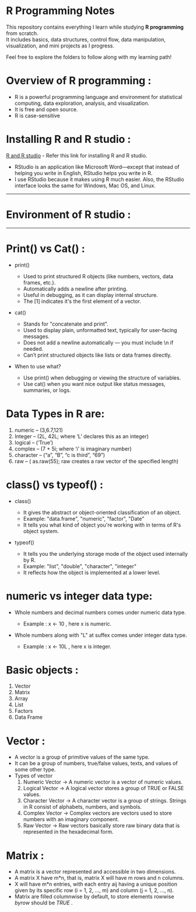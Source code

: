 # R Programming Notes

This repository contains everything I learn while studying **R programming** from scratch.  
It includes basics, data structures, control flow, data manipulation, visualization, and mini projects as I progress.

Feel free to explore the folders to follow along with my learning path!


# Overview of R programming :

- R is a powerful programming language and environment for statistical
computing, data exploration, analysis, and visualization.
- It is free and open source.
- R is case-sensitive

# Installing R and R studio :  

  [R and R studio](https://rstudio-education.github.io/hopr/starting.html) - Refer this link for installing R and R studio.

  - RStudio is an application like Microsoft Word—except that instead of helping you write in English, RStudio helps you write in R.
  - I use RStudio because it makes using R much easier. Also, the RStudio interface looks the same for Windows, Mac OS, and Linux.

----
# Environment of R studio :


---

# Print() vs Cat()  :

- print()
  - Used to print structured R objects (like numbers, vectors, data frames, etc.).
  - Automatically adds a newline after printing.
  - Useful in debugging, as it can display internal structure.
  - The [1] indicates it's the first element of a vector.
 
- cat()
  - Stands for "concatenate and print".
  - Used to display plain, unformatted text, typically for user-facing messages.
  - Does not add a newline automatically — you must include \n if needed.
  - Can’t print structured objects like lists or data frames directly.

- When to use what?
  - Use print() when debugging or viewing the structure of variables.
  - Use cat() when you want nice output like status messages, summaries, or logs.
 
  
# Data Types in R are:

1. numeric – (3,6.7,121)
2. Integer – (2L, 42L; where ‘L’ declares this as an integer)
3. logical – (‘True’)
4. complex – (7 + 5i; where ‘i’ is imaginary number)
5. character – (“a”, “B”, “c is third”, “69”)
6. raw – ( as.raw(55); raw creates a raw vector of the specified length)

# class() vs typeof() :

- class()
   - It gives the abstract or object-oriented classification of an object.
   - Example: "data.frame", "numeric", "factor", "Date"
   - It tells you what kind of object you're working with in terms of R's object system.

- typeof()
   - It tells you the underlying storage mode of the object used internally by R.
   - Example: "list", "double", "character", "integer"
   - It reflects how the object is implemented at a lower level.

# numeric vs integer data type:

- Whole numbers and decimal numbers comes under numeric data type.
  - Example : x <- 10 , here x is numeric.
    
- Whole numbers along with "L" at suffex comes under integer data type.
  - Example : x <- 10L , here x is integer.
 
# Basic objects :

1.   Vector
2.   Matrix
3.   Array
4.   List
5.   Factors
6.   Data Frame

# Vector :

- A vector is a group of primitive values of the same type.
- It can be a group of numbers, true/false values, texts, and values of some other type.
- Types of vector
  1. Numeric Vector -> A numeric vector is a vector of numeric values.
  2. Logical Vector -> A logical vector stores a group of TRUE or FALSE values.
  3. Character Vector -> A character vector is a group of strings. Strings in R consist of alphabets, numbers, and symbols.
  4. Complex Vector -> Complex vectors are vectors used to store numbers with an imaginary component.
  5. Raw Vector -> Raw vectors basically store raw binary data that is represented in the hexadecimal form.
 
# Matrix :

- A matrix is a vector represented and accessible in two dimensions.
- A matrix X have m*n, that is, matrix X will have m rows and n columns.
- X will have m*n entries, with each entry aij having a unique position given by its specific row (i = 1, 2, ..., m) and column (j = 1, 2, ..., n).
- Matrix are filled columnwise by default, to store elements rowwise _byrow_ should be _TRUE_ .
  





